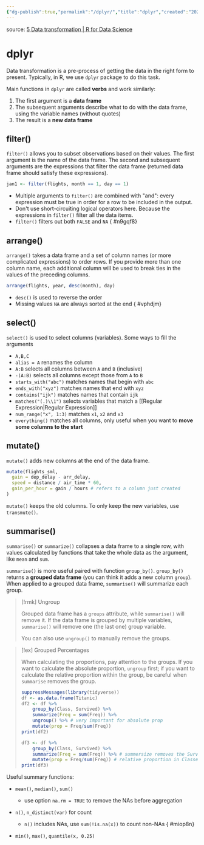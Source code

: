 ```yaml
---
{"dg-publish":true,"permalink":"/dplyr/","title":"dplyr","created":"2022-09-20T16:27:00","updated":"2022-12-11T21:34:56"}
---
```


source: [5 Data transformation | R for Data Science](https://r4ds.had.co.nz/transform.html)

# dplyr

Data transformation is a pre-process of getting the data in the right form to present. Typically, in R, we use `dplyr` package to do this task.

Main functions in `dplyr` are called **verbs** and work similarly:

1. The first argument is a **data frame**
2. The subsequent arguments describe what to do with the data frame, using the variable names (without quotes)
3. The result is a **new data frame**

## filter()

`filter()` allows you to subset observations based on their values.
The first argument is the name of the data frame.
The second and subsequent arguments are the expressions that filter the data frame (returned data frame should satisfy these expressions).

```r
jan1 <- filter(flights, month == 1, day == 1)
```

- <span class="alt-check alt-check-rmk">Multiple arguments to `filter()` are combined with "and": every expression must be true in order for a row to be included in the output.</span>
- <span class="alt-check alt-check-rmk">Don't use short-circuiting logical operators here. Because the expressions in `filter()` filter all the data items.</span>
- <span class="alt-check alt-check-rmk">`filter()` filters out both `FALSE` and `NA`</span>
{ #n9gqf8}


## arrange()

`arrange()` takes a data frame and a set of column names (or more complicated expressions) to order rows. If you provide more than one column name, each additional column will be used to break ties in the values of the preceding columns.

```r
arrange(flights, year, desc(month), day)
```

- `desc()` is used to reverse the order
- Missing values `NA` are always sorted at the end
{ #vphdjm}


## select()

`select()` is used to select columns (variables). Some ways to fill the arguments

- `A,B,C`
- `alias = A` renames the column
- `A:B` selects all columns between `A` and `B` (inclusive)
- `-(A:B)` selects all columns except those from `A` to `B`
- `starts_with("abc")` matches names that begin with `abc`
- `ends_with("xyz")` matches names that end with `xyz`
- `contains("ijk")` matches names that contain `ijk`
- `matches("(.)\\1")` selects variables that match a [[Regular Expression\|Regular Expression]]
- `num_range("x", 1:3)` matches `x1`, `x2` and `x3`
- `everything()` matches all columns, only useful when you want to **move some columns to the start**

## mutate()

`mutate()` adds new columns at the end of the data frame.

```r
mutate(flights_sml,
  gain = dep_delay - arr_delay,
  speed = distance / air_time * 60,
  gain_per_hour = gain / hours # refers to a column just created
)
```

`mutate()` keeps the old columns. To only keep the new variables, use `transmute()`.

## summarise()

`summarise()` or `summarize()` collapses a data frame to a single row, with values calculated by functions that take the whole data as the argument, like `mean` and `sum`.

`summarise()` is more useful paired with function `group_by()`. `group_by()` returns a **grouped data frame** (you can think it adds a new column `group`). When applied to a grouped data frame, `summarise()` will summarize each group.

> [!rmk] Ungroup
>
> Grouped data frame has a `groups` attribute, while `summarise()` will remove it.
> If the data frame is grouped by multiple variables, `summarise()` will remove one (the last one) group variable.
>
> You can also use `ungroup()` to manually remove the groups.

> [!ex] Grouped Percentages
>
> When calculating the proportions, pay attention to the groups. If you want to calculate the absolute proportion, `ungroup` first; if you want to calculate the relative proportion within the group, be careful when `summarise` removes the group.
>
> ```r
> suppressMessages(library(tidyverse))
> df <- as.data.frame(Titanic)
> df2 <- df %>%  
>     group_by(Class, Survived) %>%
>     summarize(Freq = sum(Freq)) %>%
>     ungroup() %>% # very important for absolute prop
>     mutate(prop = Freq/sum(Freq))
> print(df2)
> 
> df3 <- df %>%
>     group_by(Class, Survived) %>%
>     summarize(Freq = sum(Freq)) %>% # summersize removes the Survived group
>     mutate(prop = Freq/sum(Freq)) # relative proportion in Classes
> print(df3)
> ```
>

Useful summary functions:

- `mean()`, `median()`, `sum()`
    - use option `na.rm = TRUE` to remove the NAs before aggregation
- `n()`, `n_distinct(var)` for count
    - `n()` includes NAs, use `sum(!is.na(x))` to count non-NAs
{ #miop8n}

- `min()`, `max()`, `quantile(x, 0.25)`
